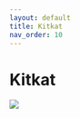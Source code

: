 ```yaml
---
layout: default
title: Kitkat
nav_order: 10
---
```

# Kitkat
<img src="{{ site.url }}{{ site.baseurl }}assets/images/kitkat.jpg">
